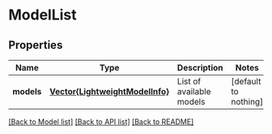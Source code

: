 # ModelList


## Properties
Name | Type | Description | Notes
------------ | ------------- | ------------- | -------------
**models** | [**Vector{LightweightModelInfo}**](LightweightModelInfo.md) | List of available models | [default to nothing]


[[Back to Model list]](../README.md#models) [[Back to API list]](../README.md#api-endpoints) [[Back to README]](../README.md)


